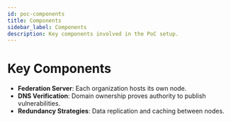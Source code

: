 ```yaml
---
id: poc-components
title: Components
sidebar_label: Components
description: Key components involved in the PoC setup.
---
```


# Key Components

- **Federation Server**: Each organization hosts its own node.
- **DNS Verification**: Domain ownership proves authority to publish vulnerabilities.
- **Redundancy Strategies**: Data replication and caching between nodes.
